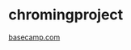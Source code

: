 chromingproject
===============



<a href="https://basecamp.com/1234/projects/5678">basecamp.com</a>
